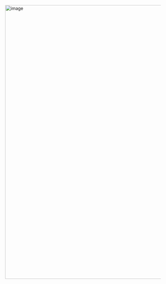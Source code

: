 <img width="887" alt="image" src="https://github.com/user-attachments/assets/54b4f23f-f84a-4c70-ae2c-261b0b241d7d">
